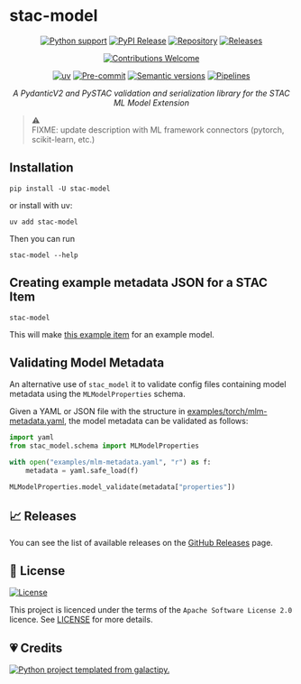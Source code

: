 # stac-model

<!--lint disable no-html -->

<div align="center">

[![Python support][bp1]][bp2]
[![PyPI Release][bp3]][bp2]
[![Repository][bscm1]][bp4]
[![Releases][bscm2]][bp5]

[![Contributions Welcome][bp8]][bp9]

[![uv][bp11]][bp12]
[![Pre-commit][bp15]][bp16]
[![Semantic versions][blic3]][bp5]
[![Pipelines][bscm6]][bscm7]

*A PydanticV2 and PySTAC validation and serialization library for the STAC ML Model Extension*

</div>

> ⚠️ <br>
> FIXME: update description with ML framework connectors (pytorch, scikit-learn, etc.)

## Installation

```shell
pip install -U stac-model
```

or install with uv:

```shell
uv add stac-model
```

Then you can run

```shell
stac-model --help
```

## Creating example metadata JSON for a STAC Item

```shell
stac-model
```

This will make [this example item](./examples/item_basic.json) for an example model.

## Validating Model Metadata

An alternative use of `stac_model` it to validate config files containing model metadata using the `MLModelProperties` schema.

Given a YAML or JSON file with the structure in [examples/torch/mlm-metadata.yaml](./examples/torch/mlm-metadata.yaml), the model metadata can be validated as follows:

```python
import yaml
from stac_model.schema import MLModelProperties

with open("examples/mlm-metadata.yaml", "r") as f:
    metadata = yaml.safe_load(f)

MLModelProperties.model_validate(metadata["properties"])  
```

## 📈 Releases

You can see the list of available releases on the [GitHub Releases][github-releases] page.

## 📄 License

[![License][blic1]][blic2]

This project is licenced under the terms of the `Apache Software License 2.0` licence.
See [LICENSE][blic2] for more details.

## 💗 Credits

[![Python project templated from galactipy.][bp6]][bp7]

<!-- Anchors -->

[bp1]: https://img.shields.io/pypi/pyversions/stac-model?style=for-the-badge

[bp2]: https://pypi.org/project/stac-model/

[bp3]: https://img.shields.io/pypi/v/stac-model?style=for-the-badge&logo=pypi&color=3775a9

[bp4]: https://github.com/stac-extensions/mlm

[bp5]: https://github.com/stac-extensions/mlm/releases

[bp6]: https://img.shields.io/badge/made%20with-galactipy%20%F0%9F%8C%8C-179287?style=for-the-badge&labelColor=193A3E

[bp7]: https://kutt.it/7fYqQl

[bp8]: https://img.shields.io/static/v1.svg?label=Contributions&message=Welcome&color=0059b3&style=for-the-badge

[bp9]: https://github.com/stac-extensions/mlm/blob/main/CONTRIBUTING.md

[bp11]: https://img.shields.io/endpoint?url=https://raw.githubusercontent.com/astral-sh/uv/main/assets/badge/v0.json&style=for-the-badge

[bp12]: https://docs.astral.sh/uv/

[bp15]: https://img.shields.io/badge/pre--commit-enabled-brightgreen?logo=pre-commit&logoColor=white&style=for-the-badge

[bp16]: https://github.com/stac-extensions/mlm/blob/main/.pre-commit-config.yaml

[blic1]: https://img.shields.io/github/license/stac-extensions/mlm?style=for-the-badge

[blic2]: https://github.com/stac-extensions/mlm/blob/main/LICENSE

[blic3]: https://img.shields.io/badge/%F0%9F%93%A6-semantic%20versions-4053D6?style=for-the-badge

[github-releases]: https://github.com/stac-extensions/mlm/releases

[bscm1]: https://img.shields.io/badge/GitHub-100000?style=for-the-badge&logo=github&logoColor=white

[bscm2]: https://img.shields.io/github/v/release/stac-extensions/mlm?filter=stac-model-v*&style=for-the-badge&logo=semantic-release&color=347d39

[bscm6]: https://img.shields.io/github/actions/workflow/status/stac-extensions/mlm/publish.yaml?style=for-the-badge&logo=github

[bscm7]: https://github.com/stac-extensions/mlm/blob/main/.github/workflows/publish.yaml

[hub1]: https://docs.github.com/en/code-security/dependabot/dependabot-version-updates/configuring-dependabot-version-updates#enabling-dependabot-version-updates

[hub2]: https://github.com/marketplace/actions/close-stale-issues

[hub6]: https://docs.github.com/en/code-security/dependabot

[hub8]: https://github.com/stac-extensions/mlm/blob/main/.github/release-drafter.yml

[hub9]: https://github.com/stac-extensions/mlm/blob/main/.github/.stale.yml
